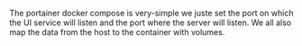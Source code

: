 The portainer docker compose is very-simple we juste set the port on which the UI service will listen
and the port where the server will listen. We all also map the data from the host to the container with volumes.